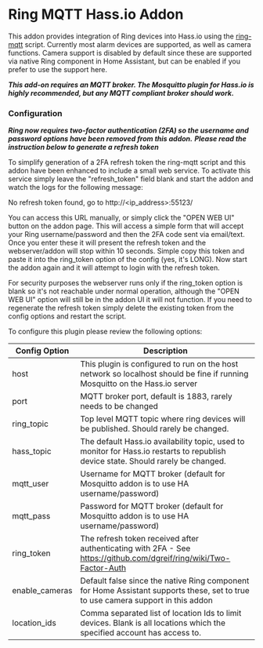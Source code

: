 # Ring MQTT Hass.io Addon
This addon provides integration of Ring devices into Hass.io using the [ring-mqtt](https://github.com/tsightler/ring-mqtt) script.  Currently most alarm devices are supported, as well as camera functions.  Camera support is disabled by default since these are supported via native Ring component in Home Assistant, but can be enabled if you prefer to use the support here.

***This add-on requires an MQTT broker.  The Mosquitto plugin for Hass.io is highly recommended, but any MQTT compliant broker should work.***

### Configuration
***Ring now requires two-factor authentication (2FA) so the username and password options have been removed from this addon.***
***Please read the instruction below to generate a refresh token***

To simplify generation of a 2FA refresh token the ring-mqtt script and this addon have been enhanced to include a small web service.  To activate this service simply leave the "refresh_token" field blank and start the addon and watch the logs for the following message:

No refresh token found, go to http://<ip_address>:55123/

You can access this URL manually, or simply click the "OPEN WEB UI" button on the addon page.  This will access a simple form that will accept your Ring username/password and then the 2FA code sent via email/text.  Once you enter these it will present the refresh token and the webserver/addon will stop within 10 seconds.  Simple copy this token and paste it into the ring_token option of the config (yes, it's LONG).  Now start the addon again and it will attempt to login with the refresh token.

For security purposes the webserver runs only if the ring_token option is blank so it's not reachable under normal operation, although the "OPEN WEB UI" option will still be in the addon UI it will not function.  If you need to regenerate the refresh token simply delete the existing token from the config options and restart the script.

To configure this plugin please review the following options:

| Config Option | Description |
| --- | --- |
| host | This plugin is configured to run on the host network so localhost should be fine if running Mosquitto on the Hass.io server |
| port | MQTT broker port, default is 1883, rarely needs to be changed |
| ring_topic | Top level MQTT topic where ring devices will be published.  Should rarely be changed.  |
| hass_topic | The default Hass.io availability topic, used to monitor for Hass.io restarts to republish device state.  Should rarely be changed. |
| mqtt_user | Username for MQTT broker (default for Mosquitto addon is to use HA username/password) |
| mqtt_pass | Password for MQTT broker (default for Mosquitto addon is to use HA username/password) |
| ring_token | The refresh token received after authenticating with 2FA - See https://github.com/dgreif/ring/wiki/Two-Factor-Auth |
| enable_cameras | Default false since the native Ring component for Home Assistant supports these, set to true to use camera support in this addon |
| location_ids | Comma separated list of location Ids to limit devices.  Blank is all locations which the specified account has access to. |

